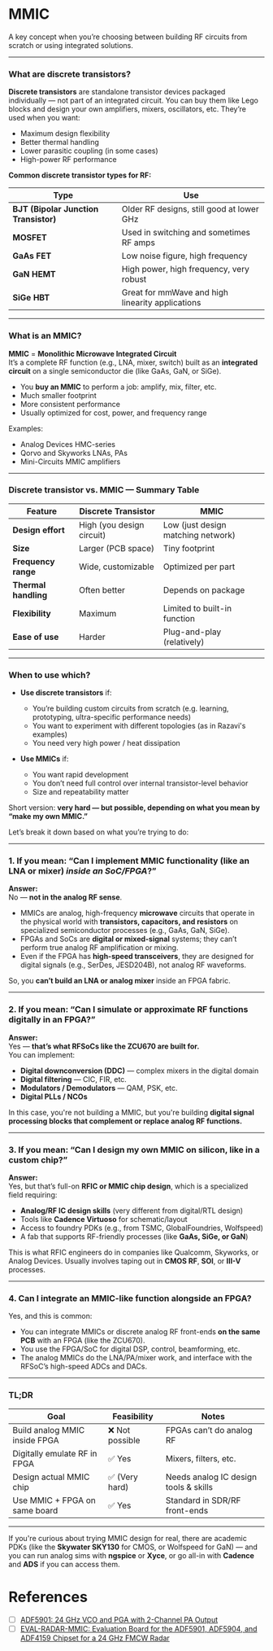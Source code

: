 # MMIC


A key concept when you’re choosing between building RF circuits from scratch or using integrated solutions.

---

### **What are discrete transistors?**

**Discrete transistors** are standalone transistor devices packaged individually — not part of an integrated circuit. You can buy them like Lego blocks and design your own amplifiers, mixers, oscillators, etc. They’re used when you want:

- Maximum design flexibility
- Better thermal handling
- Lower parasitic coupling (in some cases)
- High-power RF performance

**Common discrete transistor types for RF:**

| Type | Use |
|------|-----|
| **BJT (Bipolar Junction Transistor)** | Older RF designs, still good at lower GHz |
| **MOSFET** | Used in switching and sometimes RF amps |
| **GaAs FET** | Low noise figure, high frequency |
| **GaN HEMT** | High power, high frequency, very robust |
| **SiGe HBT** | Great for mmWave and high linearity applications |

---

### **What is an MMIC?**

**MMIC** = **Monolithic Microwave Integrated Circuit**  
It’s a complete RF function (e.g., LNA, mixer, switch) built as an **integrated circuit** on a single semiconductor die (like GaAs, GaN, or SiGe).

- You **buy an MMIC** to perform a job: amplify, mix, filter, etc.
- Much smaller footprint
- More consistent performance
- Usually optimized for cost, power, and frequency range

Examples:
- Analog Devices HMC-series
- Qorvo and Skyworks LNAs, PAs
- Mini-Circuits MMIC amplifiers

---

### **Discrete transistor vs. MMIC — Summary Table**

| Feature | Discrete Transistor | MMIC |
|--------|----------------------|------|
| **Design effort** | High (you design circuit) | Low (just design matching network) |
| **Size** | Larger (PCB space) | Tiny footprint |
| **Frequency range** | Wide, customizable | Optimized per part |
| **Thermal handling** | Often better | Depends on package |
| **Flexibility** | Maximum | Limited to built-in function |
| **Ease of use** | Harder | Plug-and-play (relatively) |

---

### **When to use which?**

- **Use discrete transistors** if:
  - You’re building custom circuits from scratch (e.g. learning, prototyping, ultra-specific performance needs)
  - You want to experiment with different topologies (as in Razavi's examples)
  - You need very high power / heat dissipation

- **Use MMICs** if:
  - You want rapid development
  - You don’t need full control over internal transistor-level behavior
  - Size and repeatability matter

Short version: **very hard — but possible, depending on what you mean by “make my own MMIC.”**

Let’s break it down based on what you’re trying to do:

---

### **1. If you mean: “Can I implement MMIC functionality (like an LNA or mixer) *inside an SoC/FPGA*?”**

**Answer:**  
No — **not in the analog RF sense**.

- MMICs are analog, high-frequency **microwave** circuits that operate in the physical world with **transistors, capacitors, and resistors** on specialized semiconductor processes (e.g., GaAs, GaN, SiGe).
- FPGAs and SoCs are **digital or mixed-signal** systems; they can’t perform true analog RF amplification or mixing.
- Even if the FPGA has **high-speed transceivers**, they are designed for digital signals (e.g., SerDes, JESD204B), not analog RF waveforms.

So, you **can’t build an LNA or analog mixer** inside an FPGA fabric.

---

### **2. If you mean: “Can I simulate or approximate RF functions digitally in an FPGA?”**

**Answer:**  
Yes — **that’s what RFSoCs like the ZCU670 are built for.**  
You can implement:

- **Digital downconversion (DDC)** — complex mixers in the digital domain
- **Digital filtering** — CIC, FIR, etc.
- **Modulators / Demodulators** — QAM, PSK, etc.
- **Digital PLLs / NCOs**

In this case, you're not building a MMIC, but you're building **digital signal processing blocks that complement or replace analog RF functions.**

---

### **3. If you mean: “Can I design my own MMIC on silicon, like in a custom chip?”**

**Answer:**  
Yes, but that’s full-on **RFIC or MMIC chip design**, which is a specialized field requiring:

- **Analog/RF IC design skills** (very different from digital/RTL design)
- Tools like **Cadence Virtuoso** for schematic/layout
- Access to foundry PDKs (e.g., from TSMC, GlobalFoundries, Wolfspeed)
- A fab that supports RF-friendly processes (like **GaAs, SiGe, or GaN**)

This is what RFIC engineers do in companies like Qualcomm, Skyworks, or Analog Devices. Usually involves taping out in **CMOS RF**, **SOI**, or **III-V** processes.

---

### **4. Can I integrate an MMIC-like function alongside an FPGA?**

Yes, and this is common:

- You can integrate MMICs or discrete analog RF front-ends **on the same PCB** with an FPGA (like the ZCU670).
- You use the FPGA/SoC for digital DSP, control, beamforming, etc.
- The analog MMICs do the LNA/PA/mixer work, and interface with the RFSoC’s high-speed ADCs and DACs.

---

### **TL;DR**

| Goal | Feasibility | Notes |
|------|-------------|-------|
| Build analog MMIC inside FPGA | ❌ Not possible | FPGAs can’t do analog RF |
| Digitally emulate RF in FPGA | ✅ Yes | Mixers, filters, etc. |
| Design actual MMIC chip | ✅ (Very hard) | Needs analog IC design tools & skills |
| Use MMIC + FPGA on same board | ✅ Yes | Standard in SDR/RF front-ends |

---

If you're curious about trying MMIC design for real, there are academic PDKs (like the **Skywater SKY130** for CMOS, or Wolfspeed for GaN) — and you can run analog sims with **ngspice** or **Xyce**, or go all-in with **Cadence** and **ADS** if you can access them.

# References

- [ ] [ADF5901: 24 GHz VCO and PGA with 2-Channel PA Output](https://www.analog.com/en/products/adf5901.html)
- [ ] [EVAL-RADAR-MMIC: Evaluation Board for the ADF5901, ADF5904, and ADF4159 Chipset for a 24 GHz FMCW Radar](https://www.analog.com/en/resources/evaluation-hardware-and-software/evaluation-boards-kits/eval-radar-mmic.html)
